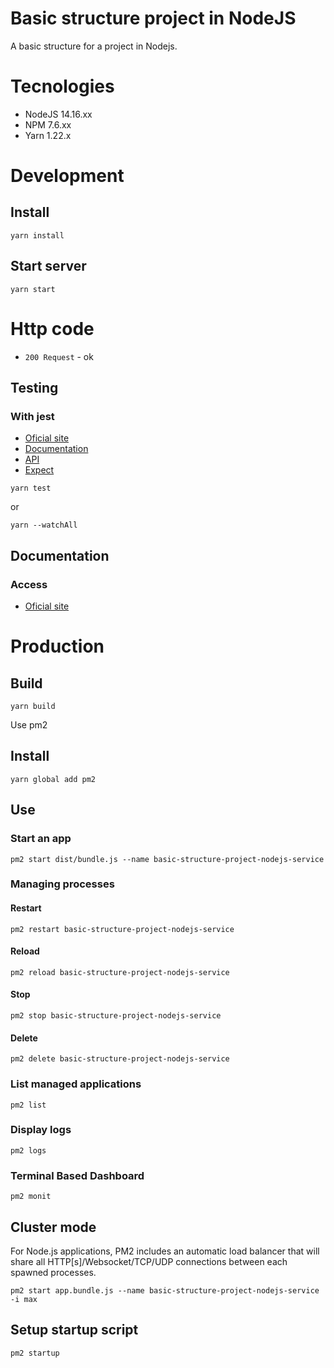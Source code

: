 # Basic structure project in NodeJS
A basic structure for a project in Nodejs.

# Tecnologies

- NodeJS 14.16.xx
- NPM 7.6.xx
- Yarn 1.22.x

# Development

## Install

```
yarn install
```

## Start server

```
yarn start
```

# Http code
- `200 Request` - ok

## Testing

### With jest

- [Oficial site](https://jestjs.io/)
- [Documentation](https://jestjs.io/docs/en/getting-started) 
- [API](https://jestjs.io/docs/en/api)
- [Expect](https://jestjs.io/docs/en/expect)

```
yarn test
```

or

```
yarn --watchAll
```

## Documentation

### Access

- [Oficial site](http://localhost:3000/api-docs)

# Production

## Build

```
yarn build
```

Use pm2

## Install

```
yarn global add pm2
```

## Use

### Start an app

```
pm2 start dist/bundle.js --name basic-structure-project-nodejs-service
```

### Managing processes

#### Restart

```
pm2 restart basic-structure-project-nodejs-service
```

#### Reload

```
pm2 reload basic-structure-project-nodejs-service
```

#### Stop

```
pm2 stop basic-structure-project-nodejs-service
```

#### Delete

```
pm2 delete basic-structure-project-nodejs-service
```

### List managed applications

```
pm2 list
```

### Display logs

```
pm2 logs
```

### Terminal Based Dashboard

```
pm2 monit
```

## Cluster mode

For Node.js applications, PM2 includes an automatic load balancer that will share all HTTP[s]/Websocket/TCP/UDP connections between each spawned processes.

```
pm2 start app.bundle.js --name basic-structure-project-nodejs-service -i max
```

## Setup startup script

```
pm2 startup
```
